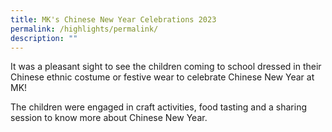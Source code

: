 ```yaml
---
title: MK's Chinese New Year Celebrations 2023
permalink: /highlights/permalink/
description: ""
---
```

It was a pleasant sight to see the children coming to school dressed in their Chinese ethnic costume or festive wear to celebrate Chinese New Year at MK!

The children were engaged in craft activities, food tasting and a sharing session to know more about Chinese New Year.
